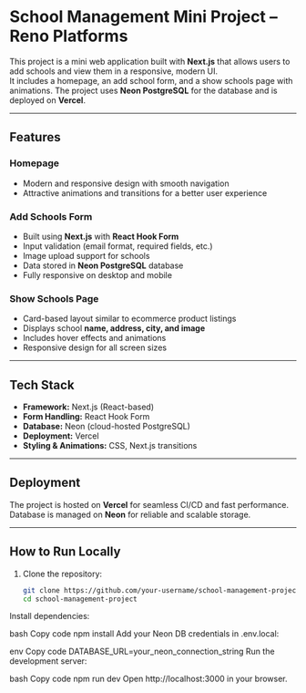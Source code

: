 # School Management Mini Project – Reno Platforms

This project is a mini web application built with **Next.js** that allows users to add schools and view them in a responsive, modern UI.  
It includes a homepage, an add school form, and a show schools page with animations. The project uses **Neon PostgreSQL** for the database and is deployed on **Vercel**.

---

## Features

### Homepage
- Modern and responsive design with smooth navigation  
- Attractive animations and transitions for a better user experience  

### Add Schools Form
- Built using **Next.js** with **React Hook Form**  
- Input validation (email format, required fields, etc.)  
- Image upload support for schools  
- Data stored in **Neon PostgreSQL** database  
- Fully responsive on desktop and mobile  

### Show Schools Page
- Card-based layout similar to ecommerce product listings  
- Displays school **name, address, city, and image**  
- Includes hover effects and animations  
- Responsive design for all screen sizes  

---

## Tech Stack

- **Framework:** Next.js (React-based)  
- **Form Handling:** React Hook Form  
- **Database:** Neon (cloud-hosted PostgreSQL)  
- **Deployment:** Vercel  
- **Styling & Animations:** CSS, Next.js transitions  

---

## Deployment

The project is hosted on **Vercel** for seamless CI/CD and fast performance.  
Database is managed on **Neon** for reliable and scalable storage.  

---

## How to Run Locally

1. Clone the repository:  
   ```bash
   git clone https://github.com/your-username/school-management-project.git
   cd school-management-project
Install dependencies:

bash
Copy code
npm install
Add your Neon DB credentials in .env.local:

env
Copy code
DATABASE_URL=your_neon_connection_string
Run the development server:

bash
Copy code
npm run dev
Open http://localhost:3000 in your browser.

